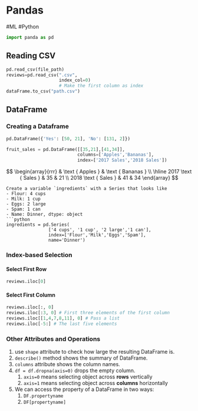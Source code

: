 # Pandas
#ML #Python
```python
import panda as pd
```
## Reading CSV
```python
pd.read_csv(file_path)
reviews=pd.read_csv(".csv",
					index_col=0)
					# Make the first column as index
dataFrame.to_csv("path.csv")

```

## DataFrame
### Creating a Dataframe
```python
pd.DataFrame({'Yes': [50, 21], 'No': [131, 2]})

fruit_sales = pd.DataFrame([[35,21],[41,34]],
						   columns=['Apples','Bananas'],
						   index=['2017 Sales','2018 Sales'])
```
$$
\begin{array}{rrr} 
& \text { Apples } & \text { Bananas } \\
\hline 2017 \text { Sales } & 35 & 21 \\
2018 \text { Sales } & 41 & 34
\end{array}
$$
```ad-example
Create a variable `ingredients` with a Series that looks like
- Flour: 4 cups
- Milk: 1 cup
- Eggs: 2 large
- Spam: 1 can
- Name: Dinner, dtype: object
```python
ingredients = pd.Series(
				['4 cups', '1 cup', '2 large','1 can'],
				index=['Flour','Milk','Eggs','Spam'],
				name='Dinner')
```
### Index-based Selection
#### Select First Row
```python
reviews.iloc[0]
```
#### Select First Column
```python
reviews.iloc[:, 0]
reviews.iloc[:3, 0] # First three elements of the first column
reviews.iloc[[1,4,7,8,11], 0] # Pass a list
reviews.iloc[-5:] # The last five elements
```


### Other Attributes and Operations
1. use `shape` attribute to check how large the resulting DataFrame is.
2. `describe()` method shows the summary of DataFrame.
3. `columns` attribute shows the column names.
4. `df = df.dropna(axis=0)` drops the empty column. 
	1. `axis=0` means selecting object across **rows** vertically
	2. `axis=1` means selecting object across **columns** horizontally
5. We can access the property of a DataFrame in two ways: 
	1. `DF.propertyname`
	2. `DF[propertyname]`
